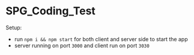 # SPG_Coding_Test
Setup:
- run ```npm i && npm start``` for both client and server side to start the app
- server running on port ```3000``` and client run on port ```3030```
